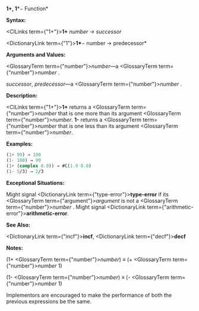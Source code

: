 **1+, 1***− Function*

**Syntax:**

<ClLinks  term={"1+"}><b>1+</b></ClLinks> *number → successor*

<DictionaryLink  term={"1"}><b>1*</b></DictionaryLink>− number → predecessor*

**Arguments and Values:**

<GlossaryTerm  term={"number"}><i>number</i></GlossaryTerm>—a <GlossaryTerm  term={"number"}><i>number</i></GlossaryTerm> .

*successor*, *predecessor*—a <GlossaryTerm  term={"number"}><i>number</i></GlossaryTerm> .

**Description:**

<ClLinks  term={"1+"}><b>1+</b></ClLinks> returns a <GlossaryTerm  term={"number"}><i>number</i></GlossaryTerm> that is one more than its argument <GlossaryTerm  term={"number"}><i>number</i></GlossaryTerm>. **1-** returns a <GlossaryTerm  term={"number"}><i>number</i></GlossaryTerm> that is one less than its argument <GlossaryTerm  term={"number"}><i>number</i></GlossaryTerm>.

**Examples:**

```lisp
(1+ 99) → 100 
(1- 100) → 99 
(1+ (complex 0.0)) → #C(1.0 0.0) 
(1- 5/3) → 2/3 
```

**Exceptional Situations:**

Might signal <DictionaryLink  term={"type-error"}><b>type-error</b></DictionaryLink> if its <GlossaryTerm  term={"argument"}><i>argument</i></GlossaryTerm> is not a <GlossaryTerm  term={"number"}><i>number</i></GlossaryTerm> . Might signal <DictionaryLink  term={"arithmetic-error"}><b>arithmetic-error</b></DictionaryLink>.

**See Also:**

<DictionaryLink  term={"incf"}><b>incf</b></DictionaryLink>, <DictionaryLink  term={"decf"}><b>decf</b></DictionaryLink>

**Notes:**

(1+ <GlossaryTerm  term={"number"}><i>number</i></GlossaryTerm>) *≡* (+ <GlossaryTerm  term={"number"}><i>number</i></GlossaryTerm> 1)

(1- <GlossaryTerm  term={"number"}><i>number</i></GlossaryTerm>) *≡* (- <GlossaryTerm  term={"number"}><i>number</i></GlossaryTerm> 1)

Implementors are encouraged to make the performance of both the previous expressions be the same.

